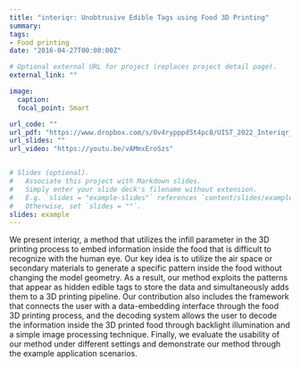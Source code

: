 ```yaml
---
title: "interiqr: Unobtrusive Edible Tags using Food 3D Printing"
summary: 
tags:
- Food printing
date: "2016-04-27T00:00:00Z"

# Optional external URL for project (replaces project detail page).
external_link: ""

image:
  caption: 
  focal_point: Smart

url_code: ""
url_pdf: "https://www.dropbox.com/s/0v4rypppd5t4pc8/UIST_2022_Interiqr_Miyatake.pdf?dl=0"
url_slides: ""
url_video: "https://youtu.be/vAMmxEroSzs"


# Slides (optional).
#   Associate this project with Markdown slides.
#   Simply enter your slide deck's filename without extension.
#   E.g. `slides = "example-slides"` references `content/slides/example-slides.md`.
#   Otherwise, set `slides = ""`.
slides: example
---
```

We present interiqr, a method that utilizes the infill parameter in the 3D printing process to embed information inside the food that is difficult to recognize with the human eye. Our key idea is to utilize the air space or secondary materials to generate a specific pattern inside the food without changing the model geometry. As a result, our method exploits the patterns that appear as hidden edible tags to store the data and simultaneously adds them to a 3D printing pipeline. Our contribution also includes the framework that connects the user with a data-embedding interface through the food 3D printing process, and the decoding system allows the user to decode the information inside the 3D printed food through backlight illumination and a simple image processing technique. Finally, we evaluate the usability of our method under different settings and demonstrate our method through the example application scenarios.<br>

